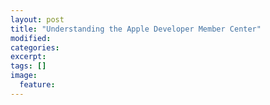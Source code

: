 ```yaml
---
layout: post
title: "Understanding the Apple Developer Member Center"
modified:
categories: 
excerpt:
tags: []
image:
  feature:
---
```


